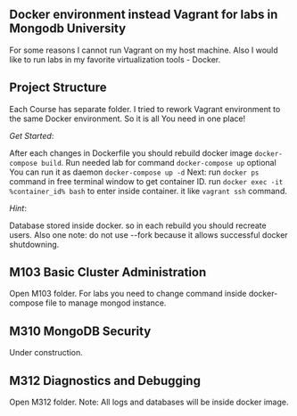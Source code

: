 Docker environment instead Vagrant for labs in Mongodb University
-----------------

For some reasons I cannot run Vagrant on my host machine.
Also I would like to run labs in my favorite virtualization tools - Docker.

Project Structure
-----------------

Each Course has separate folder.
I tried to rework Vagrant environment to the same Docker environment.
So it is all You need in one place!

*Get Started*:

After each changes in Dockerfile you should rebuild docker image `docker-compose build`.
Run needed lab for command `docker-compose up` optional You can run it as daemon `docker-compose up -d`
Next: run `docker ps` command in free terminal window to get container ID. 
run `docker exec -it %container_id% bash` to enter inside container. it like `vagrant ssh` command.

*Hint*:

Database stored inside docker. so in each rebuild you should recreate users.
Also one note: do not use --fork because it allows successful docker shutdowning.

M103    Basic Cluster Administration
-------------------------

Open M103 folder.
For labs you need to change command inside docker-compose file to manage mongod instance.


M310    MongoDB Security
--------------------
Under construction.

M312    Diagnostics and Debugging
--------------------

Open M312 folder.
Note: All logs and databases will be inside docker image.
